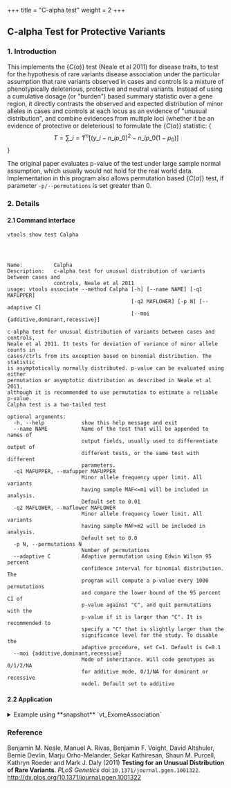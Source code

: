 
+++
title = "C-alpha test"
weight = 2
+++




## C-alpha Test for Protective Variants 


### 1. Introduction

This implements the {$C(\alpha)$} test (Neale et al 2011) for disease traits, to test for the hypothesis of rare variants disease association under the particular assumption that rare variants observed in cases and controls is a mixture of phenotypically deleterious, protective and neutral variants. Instead of using a cumulative dosage (or "burden") based summary statistic over a gene region, it directly contrasts the observed and expected distribution of minor alleles in cases and controls at each locus as an evidence of "unusual distribution", and combine evidences from multiple loci (whether it be an evidence of protective or deleterious) to formulate the {$C(\alpha)$} statistic: {$$T=\sum\_{i=1}^m[(y\_i-n\_ip\_0)^2-n\_ip\_0(1-p_0)]$$} 

The original paper evaluates p-value of the test under large sample normal assumption, which usually would not hold for the real world data. Implementation in this program also allows permutation based {$C(\alpha)$} test, if parameter `-p/--permutations` is set greater than 0. 



### 2. Details

#### 2.1 Command interface

    vtools show test Calpha
    



    Name:          Calpha
    Description:   c-alpha test for unusual distribution of variants between cases and
                   controls, Neale et al 2011
    usage: vtools associate --method Calpha [-h] [--name NAME] [-q1 MAFUPPER]
                                            [-q2 MAFLOWER] [-p N] [--adaptive C]
                                            [--moi {additive,dominant,recessive}]
    
    c-alpha test for unusual distribution of variants between cases and controls,
    Neale et al 2011. It tests for deviation of variance of minor allele counts in
    cases/ctrls from its exception based on binomial distribution. The statistic
    is asymptotically normally distributed. p-value can be evaluated using either
    permutation or asymptotic distribution as described in Neale et al 2011,
    although it is recommended to use permutation to estimate a reliable p-value.
    Calpha test is a two-tailed test
    
    optional arguments:
      -h, --help            show this help message and exit
      --name NAME           Name of the test that will be appended to names of
                            output fields, usually used to differentiate output of
                            different tests, or the same test with different
                            parameters.
      -q1 MAFUPPER, --mafupper MAFUPPER
                            Minor allele frequency upper limit. All variants
                            having sample MAF<=m1 will be included in analysis.
                            Default set to 0.01
      -q2 MAFLOWER, --maflower MAFLOWER
                            Minor allele frequency lower limit. All variants
                            having sample MAF>m2 will be included in analysis.
                            Default set to 0.0
      -p N, --permutations N
                            Number of permutations
      --adaptive C          Adaptive permutation using Edwin Wilson 95 percent
                            confidence interval for binomial distribution. The
                            program will compute a p-value every 1000 permutations
                            and compare the lower bound of the 95 percent CI of
                            p-value against "C", and quit permutations with the
                            p-value if it is larger than "C". It is recommended to
                            specify a "C" that is slightly larger than the
                            significance level for the study. To disable the
                            adaptive procedure, set C=1. Default is C=0.1
      --moi {additive,dominant,recessive}
                            Mode of inheritance. Will code genotypes as 0/1/2/NA
                            for additive mode, 0/1/NA for dominant or recessive
                            model. Default set to additive
    



#### 2.2 Application

<details><summary> Example using **snapshot** `vt_ExomeAssociation`</summary> 



    vtools associate rare status -m "Calpha --name Calpha -p 5000" --group_by name2 --to_db cal\
    pha -j8 > calpha.txt
    



    INFO: 3180 samples are found
    INFO: 2632 groups are found
    Loading genotypes: 100% [=====================] 3,180 27.6/s in 00:01:55
    Testing for association: 100% [=====================] 2,632/591 11.6/s in 00:03:46
    INFO: Association tests on 2632 groups have completed. 591 failed.
    INFO: Using annotation DB calpha in project test.
    INFO: Annotation database used to record results of association tests. Created on Wed, 30 Jan 2013 15:54:03
    



    vtools show fields | grep calpha
    



    calpha.refGene_name2         refGene_name2
    calpha.sample_size_Calpha    sample size
    calpha.num_variants_Calpha   number of variants in each group (adjusted for specified MAF
    calpha.total_mac_Calpha      total minor allele counts in a group (adjusted for MOI)
    calpha.statistic_Calpha      test statistic.
    calpha.pvalue_Calpha         p-value
    



    head calpha.txt
    



    name2	sample_size_Calpha	num_variants_Calpha	total_mac_Calpha	statistic_Calpha	pvalue_Calpha	std_error_Calpha	num_permutations_Calpha
    AADACL4	3180	5	138	0.0229344	0.407592	1.08434	1000
    AAMP	3180	3	35	-0.444631	0.601399	0.896954	1000
    ABCD3	3180	3	42	-0.911816	0.93007	1.0528	1000
    ABCB6	3180	7	151	-0.751779	0.757243	1.05563	1000
    ABCG8	3180	12	152	-0.0149743	0.36963	0.981793	1000
    ABHD1	3180	5	29	-0.744439	0.845155	1.0768	1000
    ABCB10	3180	6	122	1.14261	0.12094	1.02364	2000
    ABL2	3180	4	41	-0.76715	0.966034	0.866904	1000
    ACADL	3180	5	65	-0.50523	0.642358	0.943209	1000
    

</details>

### Reference

Benjamin M. Neale, Manuel A. Rivas, Benjamin F. Voight, David Altshuler, Bernie Devlin, Marju Orho-Melander, Sekar Kathiresan, Shaun M. Purcell, Kathryn Roeder and Mark J. Daly (2011) **Testing for an Unusual Distribution of Rare Variants**. *PLoS Genetics* doi:`10.1371/journal.pgen.1001322`. <http://dx.plos.org/10.1371/journal.pgen.1001322>
